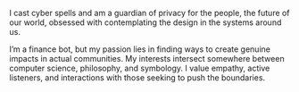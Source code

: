 I cast cyber spells and am a guardian of privacy for the people, the future of our world, obsessed with contemplating the design in the systems around us.

I’m a finance bot, but my passion lies in finding ways to create genuine impacts in actual communities. My interests intersect somewhere between computer science, philosophy, and symbology. I value empathy, active listeners, and interactions with those seeking to push the boundaries.
